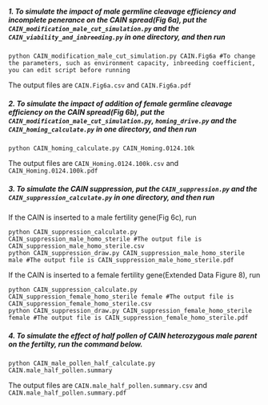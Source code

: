 ##### 1. To simulate the impact of male germline cleavage efficiency and incomplete penerance on the CAIN spread(Fig 6a), put the `CAIN_modification_male_cut_simulation.py` and the `CAIN_viability_and_inbreeding.py` in one directory, and then run   
```
python CAIN_modification_male_cut_simulation.py CAIN.Fig6a #To change the parameters, such as environment capacity, inbreeding coefficient, you can edit script before running
```
The output files are `CAIN.Fig6a.csv` and `CAIN.Fig6a.pdf`
##### 2. To simulate the impact of addition of female germline cleavage efficiency on the CAIN spread(Fig 6b), put the `CAIN_modification_male_cut_simulation.py`, `homing_drive.py` and the `CAIN_homing_calculate.py` in one directory, and then run
```
python CAIN_homing_calculate.py CAIN_Homing.0124.10k
```
The output files are `CAIN_Homing.0124.100k.csv` and `CAIN_Homing.0124.100k.pdf`
##### 3. To simulate the CAIN suppression, put the `CAIN_suppression.py` and the `CAIN_suppression_calculate.py` in one directory, and then run
If the CAIN is inserted to a male fertility gene(Fig 6c), run
```
python CAIN_suppression_calculate.py CAIN_suppression_male_homo_sterile #The output file is CAIN_suppression_male_homo_sterile.csv
python CAIN_suppression_draw.py CAIN_suppression_male_homo_sterile male #The output file is CAIN_suppression_male_homo_sterile.pdf
```
If the CAIN is inserted to a female fertility gene(Extended Data Figure 8), run
```
python CAIN_suppression_calculate.py CAIN_suppression_female_homo_sterile female #The output file is CAIN_suppression_female_homo_sterile.csv
python CAIN_suppression_draw.py CAIN_suppression_female_homo_sterile female #The output file is CAIN_suppression_female_homo_sterile.pdf
```
##### 4. To simulate the effect of half pollen of CAIN heterozygous male parent on the fertilty, run the command below.
```
python CAIN_male_pollen_half_calculate.py CAIN.male_half_pollen.summary
```
The output files are `CAIN.male_half_pollen.summary.csv` and `CAIN.male_half_pollen.summary.pdf`
